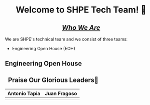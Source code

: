 <h1 align = "center"> Welcome to SHPE Tech Team! &#129395  </h2>

 <h2 align = "center"> <em> <u>Who We Are</u></em> </h2>
 
We are SHPE's technical team and we consist of three teams:
 - Engineering Open House (EOH) 

## Engineering Open House
 ## &nbsp; Praise Our Glorious Leaders🙏
  | Antonio Tapia | Juan Fragoso |
  | :----: | :----:  |           
  |        |         |           
